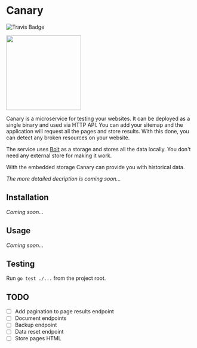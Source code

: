 # Canary

![Travis Badge](https://travis-ci.org/luchkonikita/canary.svg?branch=master)

<img src="https://cl.ly/2u0k2O2e233s/download/canary.jpg" width="200" />

Canary is a microservice for testing your websites.
It can be deployed as a single binary and used via HTTP API.
You can add your sitemap and the application will request all the
pages and store results. With this done, you can detect any broken
resources on your website.

The service uses [Bolt](https://github.com/boltdb/bolt) as a storage and stores all
the data locally. You don't need any external store for making it work.

With the embedded storage Canary can provide you with historical data.

_The more detailed decription is coming soon..._

## Installation

_Coming soon..._

## Usage

_Coming soon..._

## Testing

Run `go test ./...` from the project root.

## TODO

- [ ] Add pagination to page results endpoint
- [ ] Document endpoints
- [ ] Backup endpoint
- [ ] Data reset endpoint
- [ ] Store pages HTML
